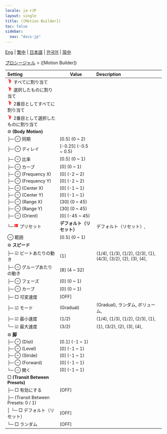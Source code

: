```yaml
---
locale: ja-rJP
layout: single
title: ([Motion Builder])
toc: false
sidebar:
  nav: "docs-jp"
---
```

[Eng](/dancexr/menu/2025.4/motion/motion_builder) | [繁中](/tw/dancexr/menu/2025.4/motion/motion_builder) | [日本語](/jp/dancexr/menu/2025.4/motion/motion_builder) | [한국어](/kr/dancexr/menu/2025.4/motion/motion_builder) | [简中](/zh/dancexr/menu/2025.4/motion/motion_builder)

[プロシージャル](../menu#プロシージャル) > ([Motion Builder])



| Setting | Value | Description |
| :--- | --- | :--- |
| <img src="/images/icon/ic_motion.png" alt="motion icon"/> すべてに割り当て|| 
| <img src="/images/icon/ic_motion.png" alt="motion icon"/> 選択したものに割り当て|| 
| <img src="/images/icon/ic_motion.png" alt="motion icon"/> 2番目としてすべてに割り当て|| 
| <img src="/images/icon/ic_motion.png" alt="motion icon"/> 2番目として選択したものに割り当て|| 
|  ⚙️ <b>(Body Motion)</b>| | 
| ├─ ⊖ 同期| [0.5] (0 ~ 2) | 
| ├─ ⊖ ディレイ| [-0.25] (-0.5 ~ 0.5) | 
| ├─ ⊖ 比率| [0.5] (0 ~ 1) | 
| ├─ ⊖ カーブ| [0] (0 ~ 1) | 
| ├─ ⊖ (Frequency X)| [0] (-2 ~ 2) | 
| ├─ ⊖ (Frequency Y)| [0] (-2 ~ 2) | 
| ├─ ⊖ (Center X)| [0] (-1 ~ 1) | 
| ├─ ⊖ (Center Y)| [0] (-1 ~ 1) | 
| ├─ ⊖ (Range X)| [30] (0 ~ 45) | 
| ├─ ⊖ (Range Y)| [30] (0 ~ 45) | 
| ├─ ⊖ (Orient)| [0] (-45 ~ 45) | 
| └─<img src="/images/icon/ic_list.png" alt="list icon"/> プリセット| **デフォルト（リセット）** | デフォルト（リセット）,  |
|  ⊖ 範囲| [0.5] (0 ~ 1) | 
|  ⚙️ <b>スピード</b>| | 
| ├─ ☑ ビートあたりの動き| (1) | (1/4), (1/3), (1/2), (2/3), (1), (4/3), (3/2), (2), (3), (4), 
| ├─ ⊖ グループあたりの動き| [8] (4 ~ 32) | 
| ├─ ⊖ フェーズ| [0] (0 ~ 1) | 
| ├─ ⊖ カーブ| [0] (0 ~ 1) | 
| ├─ □ 可変速度| [OFF] | 
| ├─ ☑ モード| (Gradual) | (Gradual), ランダム, ボリューム, 
| ├─ ☑ 最小速度| (1/2) | (1/4), (1/3), (1/2), (2/3), (1), 
| └─ ☑ 最大速度| (3/2) | (1), (3/2), (2), (3), (4), 
|  ⚙️ <b>脚</b>| | 
| ├─ ⊖ (Dist)| [0.1] (-1 ~ 1) | 
| ├─ ⊖ (Level)| [0] (-1 ~ 1) | 
| ├─ ⊖ (Stride)| [0] (-1 ~ 1) | 
| ├─ ⊖ (Forward)| [0] (-1 ~ 1) | 
| └─ ⊖ 開く| [0] (-1 ~ 1) | 
|  □ <b>(Transit Between Presets)</b>| | 
| ├─ □ 有効にする| [OFF] | 
| ├─ (Transit Between Presets: 0 / 1)|| 
| │ └─ □ デフォルト（リセット）| [OFF] | 
| └─ □ ランダム| [OFF] | 
